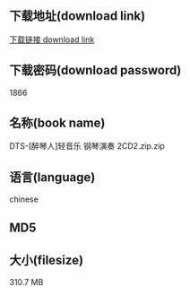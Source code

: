 ## 下载地址(download link)
[下载链接 download link](https://voluble-croquembouche-d321dc.netlify.app/?s=DTS-%5B%E9%86%89%E7%90%B4%E4%BA%BA%5D%E8%BD%BB%E9%9F%B3%E4%B9%90+%E9%92%A2%E7%90%B4%E6%BC%94%E5%A5%8F+2CD2.zip)

## 下载密码(download password)
1866

## 名称(book name)
DTS-[醉琴人]轻音乐 钢琴演奏 2CD2.zip.zip

## 语言(language)
chinese

## MD5


## 大小(filesize)
310.7 MB
